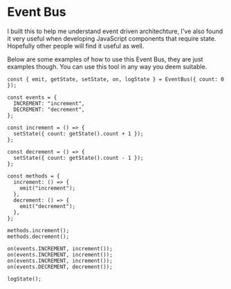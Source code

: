 # Event Bus 

I built this to help me understand event driven architechture, I've also found it very useful when developing JavaScript components that require state. Hopefully other people will find it useful as well. 

Below are some examples of how to use this Event Bus, they are just examples though. You can use this tool in any way you deem suitable. 

    const { emit, getState, setState, on, logState } = EventBus({ count: 0 });
    
    const events = {
      INCREMENT: "increment",
      DECREMENT: "decrement",
    };
    
    const increment = () => {
      setState({ count: getState().count + 1 });
    };
    
    const decrement = () => {
      setState({ count: getState().count - 1 });
    };
    
    const methods = {
      increment: () => {
        emit("increment");
      },
      decrement: () => {
        emit("decrement");
      },
    };
    
    methods.increment();
    methods.decrement();
    
    on(events.INCREMENT, increment());
    on(events.INCREMENT, increment());
    on(events.INCREMENT, increment());
    on(events.DECREMENT, decrement());
    
    logState();
